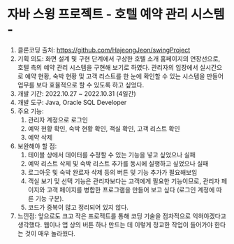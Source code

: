 # 자바 스윙 프로젝트 - 호텔 예약 관리 시스템 -
1. 클론코딩 출처: https://github.com/HajeongJeon/swingProject
2. 기획 의도: 화면 설계 및 구현 단계에서 구상한 호텔 소개 홈페이지의 연장선으로, 호텔 측의 예약 관리 시스템을 구현해 보기로 하였다.
           관리자의 입장에서 실시간으로 예약 현황, 숙박 현황 및 고객 리스트를 한 눈에 확인할 수 있는 시스템을 만들어 업무를 보다 효율적으로 할 수 있도록 하고 싶었다. 
3. 개발 기간: 2022.10.27 ~ 2022.10.31 (4일간)
4. 개발 도구: Java, Oracle SQL Developer
5. 주요 기능: 
   1) 관리자 계정으로 로그인
   2) 예약 현황 확인, 숙박 현황 확인, 객실 확인, 고객 리스트 확인
   3) 예약 삭제
6. 보완해야 할 점:
   1) 테이블 상에서 데이터를 수정할 수 있는 기능을 넣고 싶었으나 실패
   2) 예약 리스트 삭제 및 숙박 리스트 추가를 동시에 실행하고 싶었으나 실패
   3) 로그아웃 및 숙박 완료자 삭제 등의 버튼 및 기능 추가가 필요해보임
   4) 객실 보기 및 선택 기능은 관리자보다는 고객에게 필요한 기능이므로, 관리자 페이지와 고객 페이지를 병합한 프로그램을 만들어 보고 싶다 (로그인 계정에 따른 기능 구분).
   5) 코드가 중복이 많고 정리되어 있지 않다.
7. 느낀점: 앞으로도 크고 작은 프로젝트를 통해 코딩 기술을 점차적으로 익혀야겠다고 생각했다. 웹이나 앱 상의 버튼 하나 만드는 데 이렇게 정교한 작업이 들어가야 한다는 것이 매우 놀라웠다.
